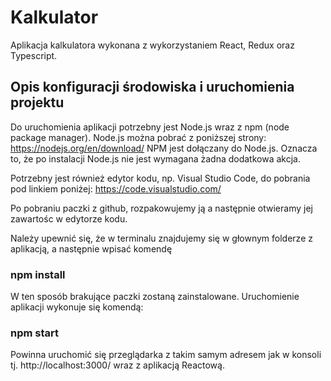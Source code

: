 # Kalkulator

Aplikacja kalkulatora wykonana z wykorzystaniem React, Redux oraz Typescript.

## Opis konfiguracji środowiska i uruchomienia projektu

Do uruchomienia aplikacji potrzebny jest Node.js wraz z npm (node package manager).
Node.js można pobrać z poniższej strony:
https://nodejs.org/en/download/
NPM jest dołączany do Node.js. Oznacza to, że po instalacji Node.js nie jest wymagana żadna dodatkowa akcja.

Potrzebny jest również edytor kodu, np. Visual Studio Code, do pobrania pod linkiem poniżej:
https://code.visualstudio.com/

Po pobraniu paczki z github, rozpakowujemy ją a następnie otwieramy jej zawartośc w edytorze kodu.

Należy upewnić się, że w terminalu znajdujemy się w głownym folderze z aplikacją, a następnie wpisać komendę

### npm install

W ten sposób brakujące paczki zostaną zainstalowane. Uruchomienie aplikacji wykonuje się komendą:

### npm start

Powinna uruchomić się przeglądarka z takim samym adresem jak w konsoli tj. http://localhost:3000/ wraz z aplikacją Reactową.
